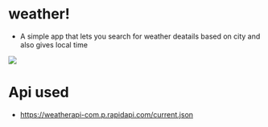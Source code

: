 # weather!
- A simple app that lets you search for weather deatails based on city and also gives local time

<img src="https://github.com/candl3b0x/weather/assets/98771722/67e4ab93-7f9d-468f-84b7-a66c53967d10"/>


# Api used
- https://weatherapi-com.p.rapidapi.com/current.json
